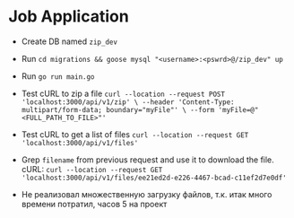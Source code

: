 # Job Application

* Create DB named `zip_dev`
* Run `cd migrations && goose mysql "<username>:<pswrd>@/zip_dev" up`
* Run `go run main.go`
* Test cURL to zip a file `curl --location --request POST 'localhost:3000/api/v1/zip' \
  --header 'Content-Type: multipart/form-data; boundary="myFile"' \
  --form 'myFile=@"<FULL_PATH_TO_FILE>"'`
* Test cURL to get a list of files `curl --location --request GET 'localhost:3000/api/v1/files'`
* Grep `filename` from previous request and use it to download the file. cURL: `curl --location --request GET 'localhost:3000/api/v1/files/ee21ed2d-e226-4467-bcad-c11ef2d7e0df'` 


* Не реализовал множественную загрузку файлов, т.к. итак много времени потратил, часов 5 на проект
